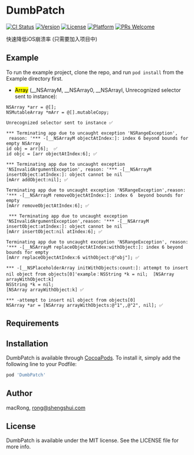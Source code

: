 # DumbPatch

[![CI Status](http://img.shields.io/travis/rongtian/DumbPatch.svg?style=flat)](https://travis-ci.org/rongtian/DumbPatch)
[![Version](https://img.shields.io/cocoapods/v/DumbPatch.svg?style=flat)](http://cocoapods.org/pods/DumbPatch)
[![License](https://img.shields.io/cocoapods/l/DumbPatch.svg?style=flat)](http://cocoapods.org/pods/DumbPatch)
[![Platform](https://img.shields.io/cocoapods/p/DumbPatch.svg?style=flat)](http://cocoapods.org/pods/DumbPatch)
[![PRs Welcome](https://img.shields.io/badge/PRs-welcome-brightgreen.svg?style=flat-square)](http://makeapullrequest.com) 

快速降低iOS崩溃率 (只需要加入项目中)

## Example

To run the example project, clone the repo, and run `pod install` from the Example directory first.

* <mark>Array</mark> (__NSArrayM, __NSArray0, __NSArrayI, Unrecognized selector sent to instance):

```
NSArray *arr = @[];
NSMutableArray *mArr = @[].mutableCopy;
```
 

```
Unrecognized selector sent to instance ✅

*** Terminating app due to uncaught exception 'NSRangeException',
 reason: '*** -[__NSArrayM objectAtIndex:]: index 6 beyond bounds for empty NSArray
id obj = arr[6];  ✅
id objc = [arr objectAtIndex:6]; ✅

*** Terminating app due to uncaught exception 'NSInvalidArgumentException', reason: '*** -[__NSArrayM insertObject:atIndex:]: object cannot be nil
[mArr addObject:nil]; ✅

Terminating app due to uncaught exception 'NSRangeException',reason: '*** -[__NSArrayM removeObjectAtIndex:]: index 6  beyond bounds for empty
[mArr removeObjectAtIndex:6]; ✅
 
 *** Terminating app due to uncaught exception 'NSInvalidArgumentException',reason: '*** -[__NSArrayM insertObject:atIndex:]: object cannot be nil
[mArr insertObject:nil atIndex:6]; ✅

Terminating app due to uncaught exception 'NSRangeException', reason: '*** -[__NSArrayM replaceObjectAtIndex:withObject:]: index 6 beyond bounds for empty
[mArr replaceObjectAtIndex:6 withObject:@"obj"]; ✅

*** -[__NSPlaceholderArray initWithObjects:count:]: attempt to insert nil object from objects[0]'example：NSString *k = nil;  [NSArray arrayWithObject:k]
NSString *k = nil; 
[NSArray arrayWithObject:k] ✅

*** -attempt to insert nil object from objects[0]
NSArray *ar = [NSArray arrayWithObjects:@"1",,@"2", nil]; ✅

```

## Requirements

## Installation

DumbPatch is available through [CocoaPods](http://cocoapods.org). To install
it, simply add the following line to your Podfile:

```ruby
pod 'DumbPatch'
```

## Author

macRong, rong@shengshui.com

## License

DumbPatch is available under the MIT license. See the LICENSE file for more info.
